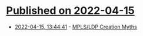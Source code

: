 # [Published on 2022-04-15](index.md)

* [2022-04-15, 13:44:41](https://news.ycombinator.com/item?id=31040142) - [MPLS/LDP Creation Myths](https://blog.ipspace.net/2022/03/mpls-ldp-creation-myths.html)

